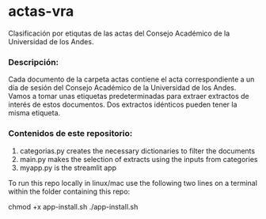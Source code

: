 # actas-vra
Clasificación por etiqutas de las actas del Consejo Académico de la Universidad de los Andes.

### Descripción: 
Cada documento de la carpeta actas contiene el acta correspondiente a un día de sesión del Consejo Académico de la Universidad de los Andes. Vamos a tomar unas etiquetas predeterminadas para extraer extractos de interés de estos documentos. Dos extractos idénticos pueden tener la misma etiqueta. 

### Contenidos de este repositorio:
1. categorias.py creates the necessary dictionaries to filter the documents
2. main.py makes the selection of extracts using the inputs from categories
3. myapp.py is the streamlit app

To run this repo locally in linux/mac use the following two lines on a terminal within the folder containing this repo: 

chmod +x app-install.sh
./app-install.sh